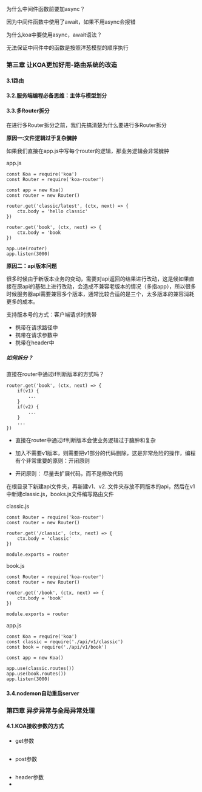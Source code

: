 为什么中间件函数前要加async？

因为中间件函数中使用了await，如果不用async会报错

为什么koa中要使用async，await语法？

无法保证中间件中的函数是按照洋葱模型的顺序执行

### 第三章 让KOA更加好用-路由系统的改造

#### 3.1路由

#### 3.2.服务端编程必备思维：主体与模型划分

#### 3.3.多Router拆分

在进行多Router拆分之前，我们先搞清楚为什么要进行多Router拆分

**原因一:文件逻辑过于复杂臃肿**

如果我们直接在app.js中写每个router的逻辑，那业务逻辑会非常臃肿

app.js

```
const Koa = require('koa')
const Router = require('koa-router')

const app = new Koa()
const router = new Router()

router.get('classic/latest', (ctx, next) => {
	ctx.body = 'hello classic'
})

router.get('book', (ctx, next) => {
	ctx.body = 'book
})

app.use(router)
app.listen(3000)
```

**原因二：api版本问题**

很多时候由于新版本业务的变动，需要对api返回的结果进行改动，这是候如果直接在原api的基础上进行改动，会造成不兼容老版本的情况（多指app），所以很多时候服务器api需要兼容多个版本，通常比较合适的是三个，太多版本的兼容消耗更多的成本。

支持版本号的方式：客户端请求时携带

* 携带在请求路径中
* 携带在请求参数中
* 携带在header中

##### 如何拆分？

直接在router中通过if判断版本的方式吗？

```
router.get('book', (ctx, next) => {
	if(v1) {
		...
	}
	if(v2) {
		...
	}
	...
})
```

* 直接在router中通过if判断版本会使业务逻辑过于臃肿和复杂

* 加入不需要v1版本，则需要把v1部分的代码删除，这是非常危险的操作，编程有个非常重要的原则：开闭原则
* 开闭原则： 尽量去扩展代码，而不是修改代码

在根目录下新建api文件夹，再新建v1、v2..文件夹存放不同版本的api，然后在v1中新建classic.js，books.js文件编写路由文件

classic.js

```
const Router = require('koa-router')
const router = new Router()

router.get('/classic', (ctx, next) => {
	ctx.body = 'classic'
}) 

module.exports = router
```

book.js

```
const Router = require('koa-router')
const router = new Router()

router.get('/book', (ctx, next) => {
	ctx.body = 'book'
}) 

module.exports = router
```

app.js

```
const Koa = require('koa')
const classic = require('./api/v1/classic')
const book = require('./api/v1/book')

const app = new Koa()

app.use(classic.routes())
app.use(book.routes())
app.listen(3000)
```

#### 3.4.nodemon自动重启server

### 第四章 异步异常与全局异常处理

#### 4.1.KOA接收参数的方式

* get参数

```

```

* post参数

```

```

* header参数
* 